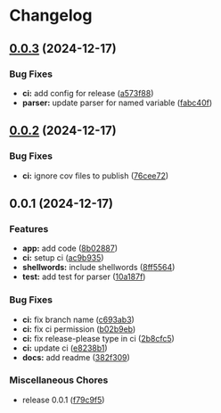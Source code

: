 # Changelog

## [0.0.3](https://github.com/AnnatarHe/curl-to-js/compare/v0.0.2...v0.0.3) (2024-12-17)


### Bug Fixes

* **ci:** add config for release ([a573f88](https://github.com/AnnatarHe/curl-to-js/commit/a573f88962751eee05f1c5783b1d0de57470045f))
* **parser:** update parser for named variable ([fabc40f](https://github.com/AnnatarHe/curl-to-js/commit/fabc40f1a5732b60332ec5990d60f43540ffbf05))

## [0.0.2](https://github.com/AnnatarHe/curl-to-js/compare/v0.0.1...v0.0.2) (2024-12-17)


### Bug Fixes

* **ci:** ignore cov files to publish ([76cee72](https://github.com/AnnatarHe/curl-to-js/commit/76cee729fda7d8a8e0e70aae136f6cd38ff3f950))

## 0.0.1 (2024-12-17)


### Features

* **app:** add code ([8b02887](https://github.com/AnnatarHe/curl-to-js/commit/8b02887985155ac2afc483b07cec72912563190d))
* **ci:** setup ci ([ac9b935](https://github.com/AnnatarHe/curl-to-js/commit/ac9b935b1e23215683c3c639473697f6b28d5844))
* **shellwords:** include shellwords ([8ff5564](https://github.com/AnnatarHe/curl-to-js/commit/8ff5564a8ed1bb8d7ca4ad94a48c48a429d2ee97))
* **test:** add test for parser ([10a187f](https://github.com/AnnatarHe/curl-to-js/commit/10a187f61f70527b46a5cc3144b89a73878c00ba))


### Bug Fixes

* **ci:** fix branch name ([c693ab3](https://github.com/AnnatarHe/curl-to-js/commit/c693ab335ed57794f2265797a054e51eccfaf6e8))
* **ci:** fix ci permission ([b02b9eb](https://github.com/AnnatarHe/curl-to-js/commit/b02b9ebdae8e6247543b49a12873659c5433fdd9))
* **ci:** fix release-please type in ci ([2b8cfc5](https://github.com/AnnatarHe/curl-to-js/commit/2b8cfc55c29bafb6b66a249eaa430d32be022a92))
* **ci:** update ci ([e8238b1](https://github.com/AnnatarHe/curl-to-js/commit/e8238b11586fca645b50edd28690698a7b5a9578))
* **docs:** add readme ([382f309](https://github.com/AnnatarHe/curl-to-js/commit/382f3098cf31713b7d22e1a73cde7dc796a6a605))


### Miscellaneous Chores

* release 0.0.1 ([f79c9f5](https://github.com/AnnatarHe/curl-to-js/commit/f79c9f54dc1f8b4f91fd559871fe8352d6b4f099))

